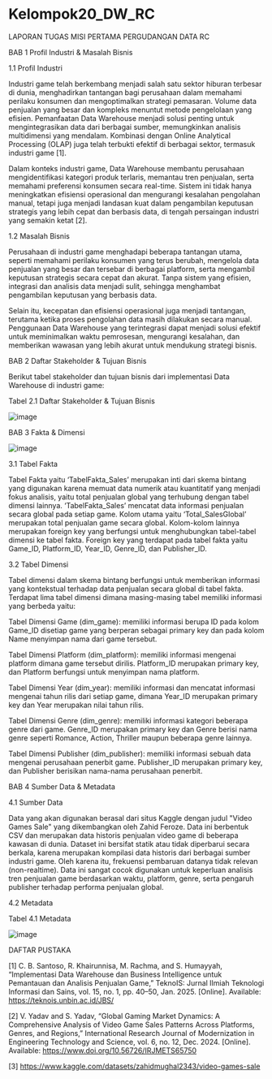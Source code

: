 # Kelompok20_DW_RC
LAPORAN TUGAS MISI PERTAMA
PERGUDANGAN DATA RC

BAB 1 
Profil Industri & Masalah Bisnis

1.1 Profil Industri 

Industri game telah berkembang menjadi salah satu sektor hiburan terbesar di dunia, menghadirkan tantangan bagi perusahaan dalam memahami perilaku konsumen dan mengoptimalkan strategi pemasaran. Volume data penjualan yang besar dan kompleks menuntut metode pengelolaan yang efisien. Pemanfaatan Data Warehouse menjadi solusi penting untuk mengintegrasikan data dari berbagai sumber, memungkinkan analisis multidimensi yang mendalam. Kombinasi dengan Online Analytical Processing (OLAP) juga telah terbukti efektif di berbagai sektor, termasuk industri game [1].

Dalam konteks industri game, Data Warehouse membantu perusahaan mengidentifikasi kategori produk terlaris, memantau tren penjualan, serta memahami preferensi konsumen secara real-time. Sistem ini tidak hanya meningkatkan efisiensi operasional dan mengurangi kesalahan pengolahan manual, tetapi juga menjadi landasan kuat dalam pengambilan keputusan strategis yang lebih cepat dan berbasis data, di tengah persaingan industri yang semakin ketat [2].

1.2 Masalah Bisnis

Perusahaan di industri game menghadapi beberapa tantangan utama, seperti memahami perilaku konsumen yang terus berubah, mengelola data penjualan yang besar dan tersebar di berbagai platform, serta mengambil keputusan strategis secara cepat dan akurat. Tanpa sistem yang efisien, integrasi dan analisis data menjadi sulit, sehingga menghambat pengambilan keputusan yang berbasis data.

Selain itu, kecepatan dan efisiensi operasional juga menjadi tantangan, terutama ketika proses pengolahan data masih dilakukan secara manual. Penggunaan Data Warehouse yang terintegrasi dapat menjadi solusi efektif untuk meminimalkan waktu pemrosesan, mengurangi kesalahan, dan memberikan wawasan yang lebih akurat untuk mendukung strategi bisnis.

BAB 2 
Daftar Stakeholder & Tujuan Bisnis

Berikut tabel stakeholder dan tujuan bisnis dari implementasi Data Warehouse di industri game:

Tabel 2.1 Daftar Stakeholder & Tujuan Bisnis

![image](https://github.com/user-attachments/assets/6765194a-d738-441a-bbab-de9f7cb8b573)

BAB 3 
Fakta & Dimensi

![image](https://github.com/user-attachments/assets/ac36787d-5a84-47b4-8f6f-9fe918879a8a)

3.1 Tabel Fakta

Tabel Fakta yaitu ‘TabelFakta_Sales’ merupakan inti dari skema bintang yang digunakan karena memuat data numerik atau kuantitatif yang menjadi fokus analisis, yaitu total penjualan global yang terhubung dengan tabel dimensi lainnya. ‘TabelFakta_Sales’ mencatat data informasi penjualan secara global pada setiap game. Kolom utama yaitu ‘Total_SalesGlobal’ merupakan total penjualan game secara global. Kolom-kolom lainnya merupakan foreign key yang berfungsi untuk menghubungkan tabel-tabel dimensi ke tabel fakta. Foreign key yang terdapat pada tabel fakta yaitu Game_ID, Platform_ID, Year_ID, Genre_ID, dan Publisher_ID.

3.2 Tabel Dimensi

Tabel dimensi dalam skema bintang berfungsi untuk memberikan informasi yang kontekstual terhadap data penjualan secara global di tabel fakta. Terdapat lima tabel dimensi dimana masing-masing tabel memiliki informasi yang berbeda yaitu:  

Tabel Dimensi Game (dim_game): memiliki informasi berupa ID pada kolom Game_ID disetiap game yang berperan sebagai primary key dan pada kolom Name menyimpan nama dari game tersebut.

Tabel Dimensi Platform (dim_platform): memiliki informasi mengenai platform dimana game tersebut dirilis. Platform_ID merupakan primary key, dan Platform berfungsi untuk menyimpan nama platform.

Tabel Dimensi Year (dim_year): memiliki informasi dan mencatat informasi mengenai tahun rilis dari setiap game, dimana Year_ID merupakan primary key dan Year merupakan nilai tahun rilis.

Tabel Dimensi Genre (dim_genre): memiliki informasi kategori beberapa genre dari game. Genre_ID merupakan primary key dan Genre berisi nama genre seperti Romance, Action, Thriller maupun beberapa genre lainnya.

Tabel Dimensi Publisher (dim_publisher): memiliki informasi sebuah data mengenai perusahaan penerbit game. Publisher_ID merupakan primary key, dan Publisher berisikan nama-nama perusahaan penerbit.

BAB 4 
Sumber Data & Metadata

4.1 Sumber Data

Data yang akan digunakan berasal dari situs Kaggle dengan judul "Video Games Sale" yang dikembangkan oleh Zahid Feroze. Data ini berbentuk CSV dan merupakan data historis penjualan video game di beberapa kawasan di dunia. Dataset ini bersifat statik atau tidak diperbarui secara berkala, karena merupakan kompilasi data historis dari berbagai sumber industri game. Oleh karena itu, frekuensi pembaruan datanya tidak relevan (non-realtime). Data ini sangat cocok digunakan untuk keperluan analisis tren penjualan game berdasarkan waktu, platform, genre, serta pengaruh publisher terhadap performa penjualan global.

4.2 Metadata

Tabel 4.1 Metadata

![image](https://github.com/user-attachments/assets/025144d0-af89-4663-baa4-876d4f39fd69)

DAFTAR PUSTAKA

[1] C. B. Santoso, R. Khairunnisa, M. Rachma, and S. Humayyah, “Implementasi Data Warehouse dan Business Intelligence untuk Pemantauan dan Analisis Penjualan Game,” TeknoIS: Jurnal Ilmiah Teknologi Informasi dan Sains, vol. 15, no. 1, pp. 40–50, Jan. 2025. [Online]. Available: https://teknois.unbin.ac.id/JBS/

[2] V. Yadav and S. Yadav, “Global Gaming Market Dynamics: A Comprehensive Analysis of Video Game Sales Patterns Across Platforms, Genres, and Regions,” International Research Journal of Modernization in Engineering Technology and Science, vol. 6, no. 12, Dec. 2024. [Online]. Available: https://www.doi.org/10.56726/IRJMETS65750

[3] https://www.kaggle.com/datasets/zahidmughal2343/video-games-sale
